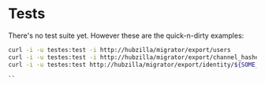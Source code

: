 # Tests

There's no test suite yet. However these are the quick-n-dirty examples:

```sh
curl -i -u testes:test -i http://hubzilla/migrator/export/users
curl -i -u testes:test -i http://hubzilla/migrator/export/channel_hashes/${ACCOUNT_ID}
curl -i -u testes:test http://hubzilla/migrator/export/identity/${SOME_LONG_CHAN_ID}

``
